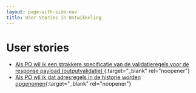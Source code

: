 ```yaml
---
layout: page-with-side-nav
title: User Stories in Ontwikkeling
---
```


# User stories

- [Als PO wil ik een strakkere specificatie van de validatieregels voor de response payload (outputvalidatie) ](https://github.com/VNG-Realisatie/Haal-Centraal-BRP-historie-bevragen/issues/73){:target="_blank" rel="noopener"}
- [Als PO wil ik dat adresregels in de historie worden opgenomen](https://github.com/VNG-Realisatie/Haal-Centraal-BRP-historie-bevragen/issues/64){:target="_blank" rel="noopener"}

